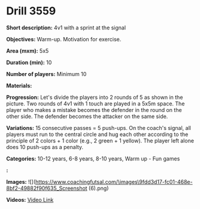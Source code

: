 # Drill 3559

**Short description:**
4v1 with a sprint at the signal

**Objectives:**
Warm-up. Motivation for exercise.

**Area (mxm):**
5x5

**Duration (min):**
10

**Number of players:**
Minimum 10

**Materials:**


**Progression:**
Let's divide the players into 2 rounds of 5 as shown in the picture. Two rounds of 4v1 with 1 touch are played in a 5x5m space. The player who makes a mistake becomes the defender in the round on the other side. The defender becomes the attacker on the same side.

**Variations:**
15 consecutive passes = 5 push-ups. On the coach's signal, all players must run to the central circle and hug each other according to the principle of 2 colors + 1 color (e.g., 2 green + 1 yellow). The player left alone does 10 push-ups as a penalty.

**Categories:**
10-12 years, 6-8 years, 8-10 years, Warm up - Fun games

**:**


**Images:**
![](https://www.coachingfutsal.com/\images\9fdd3d17-fc01-468e-8bf2-49882f90f635_Screenshot (6).png)

**Videos:**
[Video Link](https://www.youtube.com/embed/cLaY2tw7kKk)

